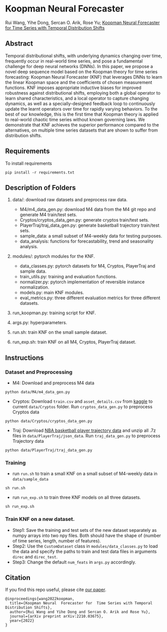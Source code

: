 # Koopman Neural Forecaster

Rui Wang, Yihe Dong, Sercan O. Arik, Rose Yu; [Koopman Neural  Forecaster for  Time Series with Temporal Distribution Shifts](https://arxiv.org/abs/2210.03675)

## Abstract
Temporal distributional shifts, with underlying dynamics changing over time, frequently occur in real-world time series, and pose a fundamental challenge for deep neural networks (DNNs). In this paper, we propose a novel deep sequence model based on the Koopman theory  for time series forecasting: Koopman Neural Forecaster (KNF) that leverages DNNs to learn the linear Koopman space and the coefficients of chosen measurement functions. KNF imposes appropriate inductive biases for improved robustness against distributional shifts, employing both a global operator to learn shared characteristics, and a local operator to capture changing dynamics, as well as a specially-designed feedback loop to continuously update the learnt operators over time for rapidly varying behaviors. To the best of our knowledge, this is the first time that Koopman theory is applied to real-world chaotic time series without known governing laws. We demonstrate that KNF achieves the superior performance compared to the alternatives, on multiple time series datasets that are shown to suffer from distribution shifts.

## Requirements
To install requirements
```
pip install -r requirements.txt
```

## Description of Folders
1. data/: download raw datasets and preprocess raw data.
    - M4/m4_data_gen.py: download M4 data from the M4 git repo and generate M4 train/test sets.
    - Cryptos/cryptos_data_gen.py: generate cryptos train/test sets.
    - PlayerTraj/traj_data_gen.py: generate basketball trajectory train/test sets.
    - sample_data: a small subset of M4-weekly data for testing purposes.
    - data_analysis: functions for forecastability, trend and seasonality analysis.

2. modules/: pytorch modules for the KNF.
    - data_classes.py: pytorch datasets for M4, Cryptos, PlayerTraj and sample data.
    - train_utils.py: training and evaluation functions.
    - normalizer.py: pytorch implementation of reversible instance normalization.
    - models.py: main KNF modules.
    - eval_metrics.py: three different evaluation metrics for three different datasets.

3. run_koopman.py: training script for KNF.

4. args.py: hyperparameters.

5. run.sh: train KNF on the small sample dataset.

6. run_exp.sh: train KNF on all M4, Cryptos, PlayerTraj dataset.

## Instructions
### Dataset and Preprocessing
- M4: Download and preprocess M4 data
```
python data/M4/m4_data_gen.py
```

- Cryptos: Download `train.csv` and `asset_details.csv` from [kaggle](https://www.kaggle.com/competitions/g-research-crypto-forecasting/data) to current `data/Cryptos` folder. Run `cryptos_data_gen.py` to preprocess Cryptos data
```
python data/Cryptos/cryptos_data_gen.py
```

- Traj: Download [NBA basketball player trajectory data](https://github.com/linouk23/NBA-Player-Movements/tree/master/data) and unzip all .7z files in `data/PlayerTraj/json_data`. Run `traj_data_gen.py` to preprocess Trajectory data
```
python data/PlayerTraj/traj_data_gen.py
```

### Training
- run `run.sh` to train a small KNF on a small subset of M4-weekly data in `data/sample_data`
```
sh run.sh
```

- run `run_exp.sh` to train three KNF models on all three datasets.
```
sh run_exp.sh
```

### Train KNF on a new dataset.
- Step1: Save the training and test sets of the new dataset separately as numpy arrays into two npy files. Both should have the shape of (number of time series, length, number of features).
- Step2: Use the `CustomDataset` class in `modules/data_classes.py` to load the data and specify the paths to train and test data files in arguments `direc` and `direc_test`.
- Step3: Change the default `num_feats` in `args.py` accordingly.

## Citation

If you find this repo useful, please cite [our paper](https://arxiv.org/abs/2210.03675).

```
@inproceedings{wang2022koopman,
  title={Koopman Neural  Forecaster for  Time Series with Temporal Distribution Shifts},
  author={Rui Wang and Yihe Dong and Sercan O. Arik and Rose Yu},
  journal={arXiv preprint arXiv:2210.03675},
  year={2022}
}
```
